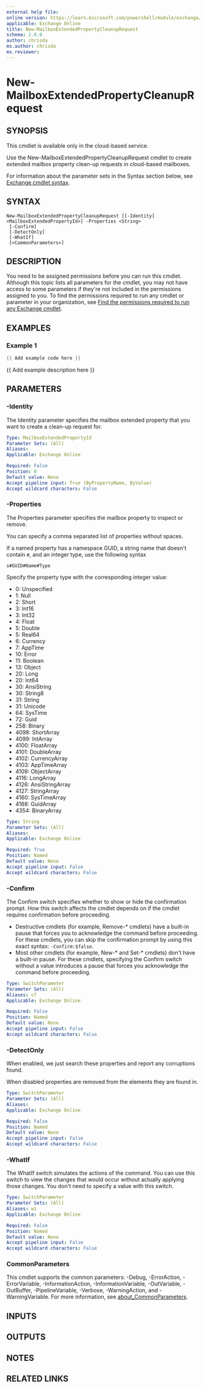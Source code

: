 ```yaml
---
external help file:
online version: https://learn.microsoft.com/powershell/module/exchange/new-mailboxextendedpropertycleanuprequest
applicable: Exchange Online
title: New-MailboxExtendedPropertyCleanupRequest
schema: 2.0.0
author: chrisda
ms.author: chrisda
ms.reviewer:
---
```


# New-MailboxExtendedPropertyCleanupRequest

## SYNOPSIS
This cmdlet is available only in the cloud-based service.

Use the New-MailboxExtendedPropertyCleanupRequest cmdlet to create extended mailbox property clean-up requests in cloud-based mailboxes.

For information about the parameter sets in the Syntax section below, see [Exchange cmdlet syntax](https://learn.microsoft.com/powershell/exchange/exchange-cmdlet-syntax).

## SYNTAX

```
New-MailboxExtendedPropertyCleanupRequest [[-Identity] <MailboxExtendedPropertyId>] -Properties <String>
 [-Confirm]
 [-DetectOnly]
 [-WhatIf]
 [<CommonParameters>]
```

## DESCRIPTION
You need to be assigned permissions before you can run this cmdlet. Although this topic lists all parameters for the cmdlet, you may not have access to some parameters if they're not included in the permissions assigned to you. To find the permissions required to run any cmdlet or parameter in your organization, see [Find the permissions required to run any Exchange cmdlet](https://learn.microsoft.com/powershell/exchange/find-exchange-cmdlet-permissions).

## EXAMPLES

### Example 1
```powershell
{{ Add example code here }}
```

{{ Add example description here }}

## PARAMETERS

### -Identity
The Identity parameter specifies the mailbox extended property that you want to create a clean-up request for.

```yaml
Type: MailboxExtendedPropertyId
Parameter Sets: (All)
Aliases:
Applicable: Exchange Online

Required: False
Position: 0
Default value: None
Accept pipeline input: True (ByPropertyName, ByValue)
Accept wildcard characters: False
```

### -Properties
The Properties parameter specifies the mailbox property to inspect or remove.

You can specify a comma separated list of properties without spaces.

If a named property has a namespace GUID, a string name that doesn't contain `#`, and an integer type, use the following syntax

`s#GUID#Name#Type`

Specify the property type with the corresponding integer value:

- 0: Unspecified
- 1: Null
- 2: Short
- 3: Int16
- 3: Int32
- 4: Float
- 5: Double
- 5: Real64
- 6: Currency
- 7: AppTime
- 10: Error
- 11: Boolean
- 13: Object
- 20: Long
- 20: Int64
- 30: AnsiString
- 30: String8
- 31: String
- 31: Unicode
- 64: SysTime
- 72: Guid
- 258: Binary
- 4098: ShortArray
- 4099: IntArray
- 4100: FloatArray
- 4101: DoubleArray
- 4102: CurrencyArray
- 4103: AppTimeArray
- 4109: ObjectArray
- 4116: LongArray
- 4126: AnsiStringArray
- 4127: StringArray
- 4160: SysTimeArray
- 4168: GuidArray
- 4354: BinaryArray

```yaml
Type: String
Parameter Sets: (All)
Aliases:
Applicable: Exchange Online

Required: True
Position: Named
Default value: None
Accept pipeline input: False
Accept wildcard characters: False
```

### -Confirm
The Confirm switch specifies whether to show or hide the confirmation prompt. How this switch affects the cmdlet depends on if the cmdlet requires confirmation before proceeding.

- Destructive cmdlets (for example, Remove-\* cmdlets) have a built-in pause that forces you to acknowledge the command before proceeding. For these cmdlets, you can skip the confirmation prompt by using this exact syntax: `-Confirm:$false`.
- Most other cmdlets (for example, New-\* and Set-\* cmdlets) don't have a built-in pause. For these cmdlets, specifying the Confirm switch without a value introduces a pause that forces you acknowledge the command before proceeding.

```yaml
Type: SwitchParameter
Parameter Sets: (All)
Aliases: cf
Applicable: Exchange Online

Required: False
Position: Named
Default value: None
Accept pipeline input: False
Accept wildcard characters: False
```

### -DetectOnly
When enabled, we just search these properties and report any corruptions found.

When disabled properties are removed from the elements they are found in.

```yaml
Type: SwitchParameter
Parameter Sets: (All)
Aliases:
Applicable: Exchange Online

Required: False
Position: Named
Default value: None
Accept pipeline input: False
Accept wildcard characters: False
```

### -WhatIf
The WhatIf switch simulates the actions of the command. You can use this switch to view the changes that would occur without actually applying those changes. You don't need to specify a value with this switch.

```yaml
Type: SwitchParameter
Parameter Sets: (All)
Aliases: wi
Applicable: Exchange Online

Required: False
Position: Named
Default value: None
Accept pipeline input: False
Accept wildcard characters: False
```

### CommonParameters
This cmdlet supports the common parameters: -Debug, -ErrorAction, -ErrorVariable, -InformationAction, -InformationVariable, -OutVariable, -OutBuffer, -PipelineVariable, -Verbose, -WarningAction, and -WarningVariable. For more information, see [about_CommonParameters](https://go.microsoft.com/fwlink/p/?LinkID=113216).

## INPUTS

## OUTPUTS

## NOTES

## RELATED LINKS
